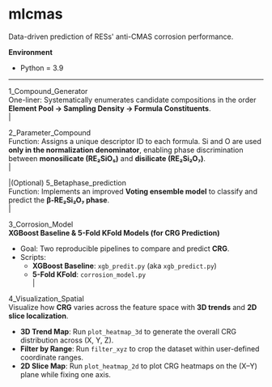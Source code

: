 # mlcmas
Data-driven prediction of RESs' anti-CMAS corrosion performance.

**Environment**
- Python = 3.9

---

1_Compound_Generator  
One-liner: Systematically enumerates candidate compositions in the order **Element Pool → Sampling Density → Formula Constituents**.  
|

2_Parameter_Compound  
Function: Assigns a unique descriptor ID to each formula. Si and O are used **only in the normalization denominator**, enabling phase discrimination between **monosilicate (RE₂SiO₅)** and **disilicate (RE₂Si₂O₇)**.  
|

|(Optional) 5_Betaphase_prediction  
Function: Implements an improved **Voting ensemble model** to classify and predict the **β-RE₂Si₂O₇ phase**.  
|

3_Corrosion_Model  
**XGBoost Baseline & 5-Fold KFold Models (for CRG Prediction)**  
- Goal: Two reproducible pipelines to compare and predict **CRG**.  
- Scripts:  
  - **XGBoost Baseline**: `xgb_predit.py` (aka `xgb_predict.py`)  
  - **5-Fold KFold**: `corrosion_model.py`  
|

4_Visualization_Spatial  
Visualize how **CRG** varies across the feature space with **3D trends** and **2D slice localization**.  
- **3D Trend Map**: Run `plot_heatmap_3d` to generate the overall CRG distribution across (X, Y, Z).  
- **Filter by Range**: Run `filter_xyz` to crop the dataset within user-defined coordinate ranges.  
- **2D Slice Map**: Run `plot_heatmap_2d` to plot CRG heatmaps on the (X–Y) plane while fixing one axis.  
